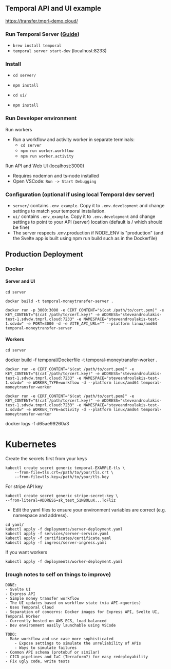 ## Temporal API and UI example
https://transfer.tmprl-demo.cloud/

### Run Temporal Server ([Guide](https://docs.temporal.io/kb/all-the-ways-to-run-a-cluster#temporal-cli))
- `brew install temporal`
- `temporal server start-dev` (localhost:8233)

### Install
- `cd server/`
- `npm install`

- `cd ui/`
- `npm install`

### Run Developer environment

Run workers
- Run a workflow and activity worker in separate terminals:
  - `cd server`
  - `npm run worker.workflow`
  - `npm run worker.activity`

Run API and Web UI (localhost:3000)
- Requires nodemon and ts-node installed
- Open VSCode: `Run -> Start Debugging`

### Configuration (optional if using local Temporal dev server)
- `server/` contains `.env_example`. Copy it to `.env.development` and change settings to match your temporal installation.
- `ui/` contains `.env_example`. Copy it to `.env.development` and change settings to point to your API (server) location (default is / which should be fine)
- The server respects .env.production if NODE_ENV is "production" (and the Svelte app is built using npm run build such as in the Dockerfile)

## Production Deployment

### Docker


#### Server and UI

`cd server`

`docker build -t temporal-moneytransfer-server .`


`docker run -p 3000:3000 -e CERT_CONTENT="$(cat /path/to/cert.pem)" -e KEY_CONTENT="$(cat /path/to/cert.key)" -e ADDRESS="steveandroulakis-test-1.sdvdw.tmprl.cloud:7233" -e NAMESPACE="steveandroulakis-test-1.sdvdw" -e PORT=3000 -d -e VITE_API_URL="" --platform linux/amd64 temporal-moneytransfer-server`

#### Workers

`cd server`

docker build -f temporal/Dockerfile -t temporal-moneytransfer-worker .

`docker run -e CERT_CONTENT="$(cat /path/to/cert.pem)" -e KEY_CONTENT="$(cat /path/to/cert.key)" -e ADDRESS="steveandroulakis-test-1.sdvdw.tmprl.cloud:7233" -e NAMESPACE="steveandroulakis-test-1.sdvdw" -e WORKER_TYPE=workflow -d --platform linux/amd64 temporal-moneytransfer-worker`

`docker run -e CERT_CONTENT="$(cat /path/to/cert.pem)" -e KEY_CONTENT="$(cat /path/to/cert.key)" -e ADDRESS="steveandroulakis-test-1.sdvdw.tmprl.cloud:7233" -e NAMESPACE="steveandroulakis-test-1.sdvdw" -e WORKER_TYPE=activity -d --platform linux/amd64 temporal-moneytransfer-worker`


docker logs -f d65ae99260a3


# Kubernetes

Create the secrets first from your keys
```
kubectl create secret generic temporal-EXAMPLE-tls \
    --from-file=tls.crt=/path/to/your/tls.crt \
    --from-file=tls.key=/path/to/your/tls.key
```

For stripe API key

```
kubectl create secret generic stripe-secret-key \
--from-literal=ADDRESS=sk_test_51NBOLuK...ToFliz
```

- Edit the yaml files to ensure your environment variables are correct (e.g. namespace and address).

```
cd yaml/
kubectl apply -f deployments/server-deployment.yaml
kubectl apply -f services/server-service.yaml
kubectl apply -f certificates/certificate.yaml
kubectl apply -f ingress/server-ingress.yaml
```

If you want workers
```
kubectl apply -f deployments/worker-deployment.yaml
```



### (rough notes to self on things to improve)

```
DONE:
- Svelte UI
- Express API
- Simple money transfer workflow
- The UI updates based on workflow state (via API->queries)
- Uses Temporal Cloud
- Separation of concerns: Docker images for Express API, Svelte UI, Temporal Worker
- Currently hosted on AWS ECS, load balanced
- Dev environment easily launchable using VSCode

TODO:
- Make workflow and use case more sophisticated
	- Expose settings to simulate the unreliability of APIs
	- Ways to simulate failures
- Common API schema (protobuf or similar)
- CICD pipelines and IaC (Terraform?) for easy redeployability
- Fix ugly code, write tests
```
